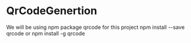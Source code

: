 # QrCodeGenertion
We will be using npm package qrcode for this project
npm install --save qrcode
or
npm install -g qrcode
